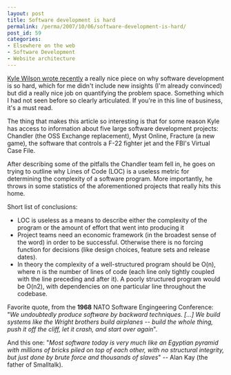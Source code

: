 ```yaml
---
layout: post
title: Software development is hard
permalink: /perma/2007/10/06/software-development-is-hard/
post_id: 59
categories: 
- Elsewhere on the web
- Software Development
- Website architecture
---
```


<a href="http://www.gamearchitect.net/Articles/SoftwareIsHard.html">Kyle Wilson
wrote recently</a> a really nice piece on why software development is so hard,
which for me didn't include new insights (I'm already convinced) but did a
really nice job on quantifying the problem space. Something which I had not
seen before so clearly articulated. If you're in this line of business, it's a
must read.

The thing that makes this article so interesting is that for some reason Kyle
has access to information about five large software development projects:
Chandler (the OSS Exchange replacement), Myst Online, Fracture (a new game),
the software that controls a F-22 fighter jet and the FBI's Virtual Case File.

After describing some of the pitfalls the Chandler team fell in, he goes on
trying to outline why Lines of Code (LOC) is a useless metric for determining
the complexity of a software program. More importantly, he throws in some
statistics of the aforementioned projects that really hits this home.

Short list of conclusions:

* LOC is useless as a means to describe either the complexity of the program or
  the amount of effort that went into producing it
* Project teams need an economic framework (in the broadest sense of the word)
  in order to be successful. Otherwise there is no forcing function for
  decisions (like design choices, feature sets and release dates).
* In theory the complexity of a well-structured program should be O(n), where n
  is the number of lines of code (each line only tightly coupled with the line
  preceding and after it). A poorly structured program would be O(n2), with
  dependencies on one particular line throughout the codebase.

Favorite quote, from the **1968** NATO Software Engingeering Conference: "_We
undoubtedly produce software by backward techniques. [...] We build systems
like the Wright brothers build airplanes -- build the whole thing, push it off
the cliff, let it crash, and start over again_".

And this one: "_Most software today is very much like an Egyptian pyramid with
millions of bricks piled on top of each other, with no structural integrity,
but just done by brute force and thousands of slaves_" -- Alan Kay (the father
of Smalltalk).
